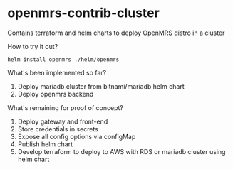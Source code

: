 # openmrs-contrib-cluster
Contains terraform and helm charts to deploy OpenMRS distro in a cluster


How to try it out?

```helm install openmrs ./helm/openmrs```

What's been implemented so far?

1. Deploy mariadb cluster from bitnami/mariadb helm chart
2. Deploy openmrs backend

What's remaining for proof of concept?

1. Deploy gateway and front-end
2. Store credentials in secrets
3. Expose all config options via configMap
4. Publish helm chart
5. Develop terraform to deploy to AWS with RDS or mariadb cluster using helm chart